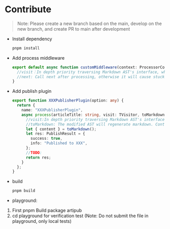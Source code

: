# Contribute

> Note: Please create a new branch based on the main, develop on the new branch, and create PR to main after development

- Install dependency

  ```bash
  pnpm install
  ```

- Add process middleware
  ```typescript
  export default async function customMiddleware(context: ProcessorContext, visit: TVisitor, next: Next) {
    //visit：In depth priority traversing Markdown AST's interface, which is convenient for users to modify node. Note that this process is synchronized. If you want to process it asynchronous, find the corresponding Node first, then add asynchronous processing.
    //next: Call next after processing, otherwise it will cause stuck and will not execute
  }
  ```
- Add publish plugin

  ```typescript
  export function XXXPublisherPlugin(option: any) {
    return {
      name: "XXXPublisherPlugin",
      async process(articleTitle: string, visit: TVisitor, toMarkdown: ToMarkdown): Promise<PublishResult> => {
        //visit:In depth priority traversing Markdown AST's interface, which is convenient for users to modify node. Note that this process is synchronized.
        //toMarkdown: The modified AST will regenerate markdown. Content is Markdown content
        let { content } = toMarkdown();
        let res: PublishResult = {
          success: true,
          info: "Published to XXX",
        };
        //TODO:
        return res;
      }
    };
  }
  ```

- build

  ```bash
  pnpm build
  ```

- playground:

1. First pnpm Build package artipub
2. cd playground for verification test (Note: Do not submit the file in playground, only local tests)
